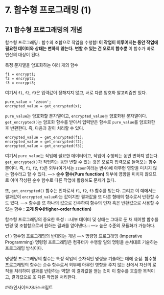 # 7. 함수형 프로그래밍 (1)
## 7.1 함수형 프로그래밍의 개념
함수형 프로그래밍 : 함수의 조합으로 작업을 수행함!
**이 작업이 이루어지는 동안 작업에 필요한 데이터와 상태는 변하지 않는다.**
**변할 수 있는 건 오로지 함수뿐**
이 함수가 바로 연산의 대상이 된다.

특정 문자열을 암호화하는 여러 개의 함수
```
f1 = encrypt1;
f2 = encrypt2;
f3 = encrypt3;
```
여기서 `f1`, `f2`, `f3`은 입력값이 정해지지 않고, 서로 다른 암호화 알고리즘만 있다.
```
pure_value = 'zzoon';
encrypted_value = get_encrypted(x);
```

`pure_value`는 암호화할 문자열이고, `encrypted_value`는 암호화된 문자열이다.
`get_encrypted()`는 암호화 함수를 받아서 입력받은 함수로 `pure_value`를 암호화한 후 반환한다.
즉, 다음과 같이 처리할 수 있다.
```
encrypted_value = get_encrypted(f1);
encrypted_value = get_encrypted(f2);
encrypted_value = get_encrypted(f3);
```

여기서 `pure_value`는 작업에 필요한 데이터이고, 작업이 수행되는 동안 변하지 않는다. `get_encrypted()`가 작업하는 동안 변할 수 있는 것은 오로지 입력으로 들어오는 함수뿐이다.
즉, `f1`, `f2`, `f3`은 외부(여기서는 `zzoon`이라는 변수)에 아무런 영향을 미치지 않는 함수라고 할 수 있다. —> **순수 함수(Pure function)**
외부에 영향을 미치지 않으므로 이미 작성된 순수 함수로 다른 작업에 활용해도 문제가 없다.

또, `get_encrypted()` 함수는 인자로서 `f1`, `f2`, `f3` 함수를 받는다. 그리고 이 예에서는 결과값이 `encrypted_value`라는 값이지만 결과값을 또 다른 형태의 함수로서 반환할 수도 있다.
—> 함수를 또 하나의 값으로 간주하여 함수의 인자 혹은 반환값으로 사용할 수 있는 함수 : **고계 함수(Higher-order function)**

함수형 프로그래밍의 중요한 특성 :
::내부 데이터 및 상태는 그대로 둔 채 제어할 함수를 변경 및 조합함으로써 원하는 결과를 얻어낸다.::
—> 높은 수준의 모듈화가 가능하다.

cf ) 함수형 프로그래밍의 반대되는 개념 —> 명령형 프로그래밍 (Imperative Programming)
명령형 프로그래밍은 컴퓨터가 수행할 일의 명령을 순서대로 기술하는 프로그래밍 방식이다.

명령형 프로그래밍의 함수는 특정 작업의 순차적인 명령을 기술하는 데에 중점.
함수형 프로그래밍의 함수는 순수 함수로서 외부에 아무런 영향을 주지 않는 선에서 자신의 로직을 처리하여 결과를 반환하는 역할! 이 결과값을 얻는 것이 이 함수를 호출한 목적이고, 결과값으로 또 다른 작업을 처리한다.

#책/인사이드자바스크립트